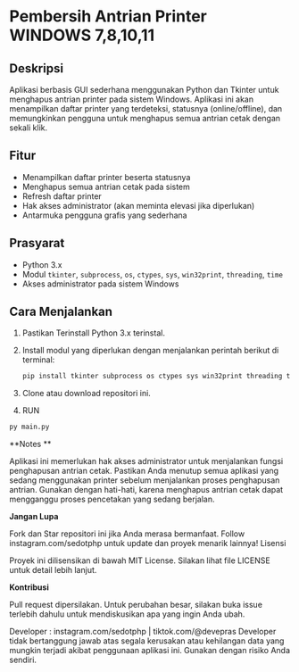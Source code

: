 # Pembersih Antrian Printer WINDOWS 7,8,10,11

## Deskripsi

Aplikasi berbasis GUI sederhana menggunakan Python dan Tkinter untuk menghapus antrian printer pada sistem Windows. Aplikasi ini akan menampilkan daftar printer yang terdeteksi, statusnya (online/offline), dan memungkinkan pengguna untuk menghapus semua antrian cetak dengan sekali klik.

## Fitur

* Menampilkan daftar printer beserta statusnya
* Menghapus semua antrian cetak pada sistem
* Refresh daftar printer
* Hak akses administrator (akan meminta elevasi jika diperlukan)
* Antarmuka pengguna grafis yang sederhana

## Prasyarat

* Python 3.x
* Modul `tkinter`, `subprocess`, `os`, `ctypes`, `sys`, `win32print`, `threading`, `time`
* Akses administrator pada sistem Windows

## Cara Menjalankan

1. Pastikan Terinstall Python 3.x terinstal.
2. Install modul yang diperlukan dengan menjalankan perintah berikut di terminal:

   ```bash
   pip install tkinter subprocess os ctypes sys win32print threading time
   ```
3. Clone atau download repositori ini.
4. RUN 
  ```bash 
  py main.py
  ```

**Notes **

Aplikasi ini memerlukan hak akses administrator untuk menjalankan fungsi penghapusan antrian cetak.
Pastikan Anda menutup semua aplikasi yang sedang menggunakan printer sebelum menjalankan proses penghapusan antrian.
Gunakan dengan hati-hati, karena menghapus antrian cetak dapat mengganggu proses pencetakan yang sedang berjalan.

**Jangan Lupa**

Fork dan Star repositori ini jika Anda merasa bermanfaat.
Follow instagram.com/sedotphp untuk update dan proyek menarik lainnya!
Lisensi

Proyek ini dilisensikan di bawah MIT License. Silakan lihat file LICENSE untuk detail lebih lanjut.

**Kontribusi**

Pull request dipersilakan. Untuk perubahan besar, silakan buka issue terlebih dahulu untuk mendiskusikan apa yang ingin Anda ubah.

Developer : instagram.com/sedotphp | tiktok.com/@devepras
Developer tidak bertanggung jawab atas segala kerusakan atau kehilangan data yang mungkin terjadi akibat penggunaan aplikasi ini. Gunakan dengan risiko Anda sendiri.





